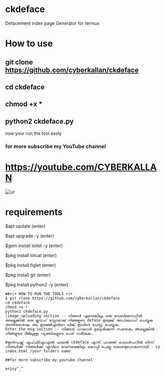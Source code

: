 # ckdeface
Defacement index page Generator for termux
# How to use
## git clone https://github.com/cyberkallan/ckdeface
## cd ckdeface
## chmod +x *
## python2 ckdeface.py

now your run the tool easly 
### for more subscribe my YouTube channel 
# https://youtube.com/CYBERKALLAN

![ur](https://user-images.githubusercontent.com/56509491/66862492-9e423d80-efae-11e9-8b2f-004d5381297a.png)

# requirements

 $apt update (enter)
 
 $apt upgrade -y (enter)
 

 
 $gem install toilet -y (enter)
 
 $pkg install lolcat (enter)
 
 $pkg install figlet (enter)
 
 $pkg install git (enter)
 
 $pkg install python2 -y (enter)
 

 

 

 



    ##+|+ HOW TO RUN THE TOOLS +|+
    $ git clone https://github.com/cyberkallan/ckdeface
    cd ckdeface
    chmod +x *
    python2 ckdeface.py
    (image uploading section :- നിങ്ങൾ ഏതെങ്കിലും ഒരു വെബ്സൈറ്റിൽ അല്ലെങ്കിൽ ഒരു ക്ലൗഡ് സ്റ്റോറേജ് നിങ്ങളുടെ deface ഇമേജ് അപ്‌ലോഡ് ചെയ്യുക അതിനുശേഷം ആ ഇമേജിഎൻറെ ലിങ്ക് ഇവിടെ പേസ്റ്റ് ചെയ്യുക.
    Enter the msg section :- നിങ്ങൾ പറയാൻ ഉദ്ദേശിക്കുന്ന സന്ദേശം അല്ലെങ്കിൽ നിങ്ങളുടെ ടീമിലുള്ള വ്യക്തികളുടെ പേര് നൽകുക.
    
    #ഇൻഡക്സ് എച്ച്ടിഎംഎൽ ഫയൽ ckdeface എന്ന് പറഞ്ഞ് ഫോൾഡറിൽ നിന്ന് നിങ്ങൾക്ക് നിങ്ങൾക്ക് എവിടെ വേണമെങ്കിലും കോപ്പി ചെയ്തു കൊണ്ടുപോകാനായി - cp index.html /your folders name
    
    ##for more subscribe my youtube channel

    enjoy^_^

